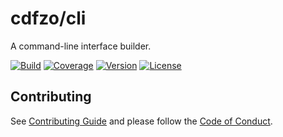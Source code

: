 # cdfzo/cli

A command-line interface builder.

[![Build][build]](https://github.com/cdfzo/cli/actions)
[![Coverage][coverage]](https://github.com/cdfzo/cli/tree/main/tests)
[![Version][version]](https://github.com/cdfzo/cli/releases/latest)
[![License][license]](https://github.com/cdfzo/cli/blob/main/LICENSE)

[build]: https://img.shields.io/badge/build-passing-6060ff?style=flat-square&cacheSeconds=604800
[coverage]: https://img.shields.io/badge/coverage-100%25-6060ff?style=flat-square&cacheSeconds=604800
[version]: https://img.shields.io/github/package-json/v/cdfzo/cli/main?style=flat-square&color=6060ff&label=version
[license]: https://img.shields.io/badge/license-MIT-6060ff?style=flat-square&cacheSeconds=604800

## Contributing

See [Contributing Guide](CONTRIBUTING.md) and please follow
the [Code of Conduct](CODE_OF_CONDUCT.md).
